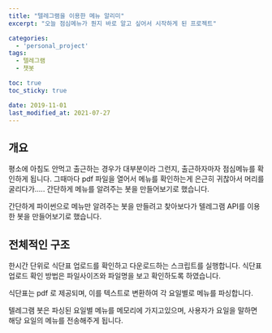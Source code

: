 ```yaml
---
title: "텔레그램을 이용한 메뉴 알리미"
excerpt: "오늘 점심메뉴가 뭔지 바로 알고 싶어서 시작하게 된 프로젝트"

categories:
  - 'personal_project'
tags:
  - 텔레그램
  - 챗봇

toc: true
toc_sticky: true

date: 2019-11-01
last_modified_at: 2021-07-27
---
```


## 개요

평소에 아침도 안먹고 출근하는 경우가 대부분이라 그런지, 출근하자마자 점심메뉴를 확인하게 됩니다.
그때마다 pdf 파일을 열어서 메뉴를 확인하는게 은근히 귀찮아서 머리를 굴리다가.....
간단하게 메뉴를 알려주는 봇을 만들어보기로 했습니다. 

간단하게 파이썬으로 메뉴만 알려주는 봇을 만들려고 찾아보다가 텔레그램 API를 이용한 봇을 만들어보기로 했습니다. 

## 전체적인 구조 

한시간 단위로 식단표 업로드를 확인하고 다운로드하는 스크립트를 실행합니다. 식단표 업로드 확인 방법은 파일사이즈와 파일명을 보고 확인하도록 하였습니다. 

식단표는 pdf 로 제공되며, 이를 텍스트로 변환하여 각 요일별로 메뉴를 파싱합니다. 

텔레그램 봇은 파싱된 요일별 메뉴를 메모리에 가지고있으며, 사용자가 요일을 말하면 해당 요일의 메뉴를 전송해주게 됩니다.


 

